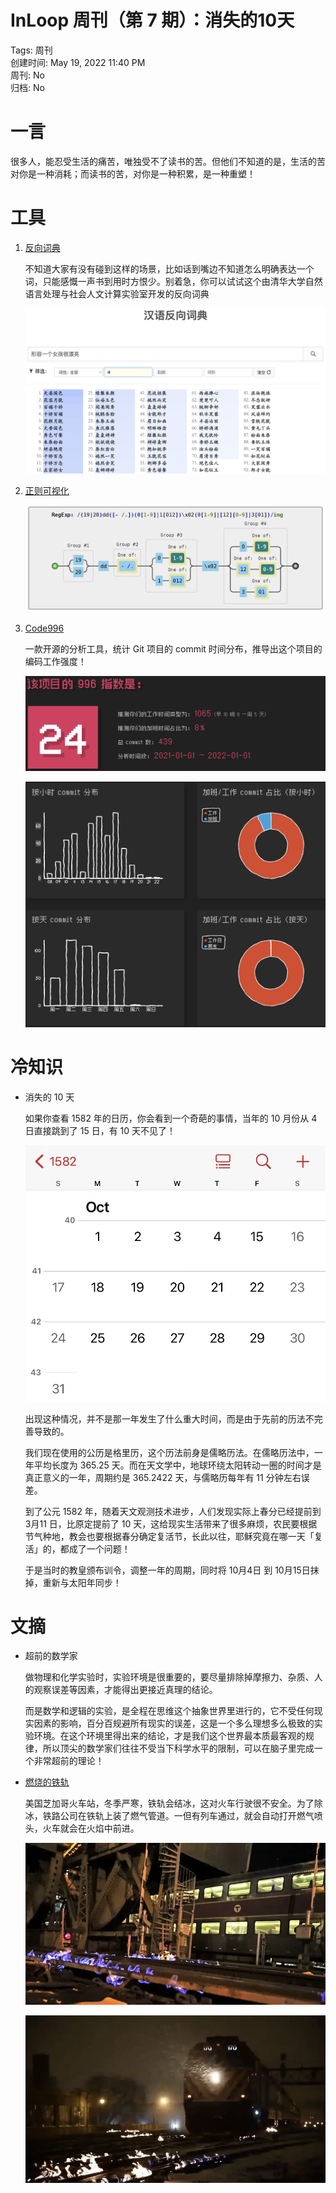 # InLoop 周刊（第 7 期）：消失的10天

Tags: 周刊  
创建时间: May 19, 2022 11:40 PM  
周刊: No  
归档: No  

# 一言

很多人，能忍受生活的痛苦，唯独受不了读书的苦。但他们不知道的是，生活的苦对你是一种消耗；而读书的苦，对你是一种积累，是一种重塑！

# 工具

1. [反向词典](https://wantwords.net/)
   
    不知道大家有没有碰到这样的场景，比如话到嘴边不知道怎么明确表达一个词，只能感慨一声书到用时方恨少。别着急，你可以试试这个由清华大学自然语言处理与社会人文计算实验室开发的反向词典
    
    ![Untitled](image/Untitled.png)
    
2. [正则可视化](https://devtoolcafe.com/tools/regex)
   
    ![Untitled](image/Untitled%201.png)
    
3. [Code996](https://github.com/hellodigua/code996)
   
    一款开源的分析工具，统计 Git 项目的 commit 时间分布，推导出这个项目的编码工作强度！
    
    ![Untitled](image/Untitled%202.png)
    
    ![Untitled](image/Untitled%203.png)
    

# 冷知识

- 消失的 10 天
  
    如果你查看 1582 年的日历，你会看到一个奇葩的事情，当年的 10 月份从 4 日直接跳到了 15 日，有 10 天不见了！
    
    ![Untitled](image/Untitled%204.png)
    
    出现这种情况，并不是那一年发生了什么重大时间，而是由于先前的历法不完善导致的。
    
    我们现在使用的公历是格里历，这个历法前身是儒略历法。在儒略历法中，一年平均长度为 365.25 天。而在天文学中，地球环绕太阳转动一圈的时间才是真正意义的一年，周期约是 365.2422 天，与儒略历每年有 11 分钟左右误差。
    
    到了公元 1582 年，随着天文观测技术进步，人们发现实际上春分已经提前到 3月11 日，比原定提前了 10 天，这给现实生活带来了很多麻烦，农民要根据节气种地，教会也要根据春分确定复活节，长此以往，耶稣究竟在哪一天「复活」的，都成了一个问题！
    
    于是当时的教皇颁布训令，调整一年的周期，同时将 10月4日 到 10月15日抹掉，重新与太阳年同步！
    

# 文摘

- 超前的数学家
  
    做物理和化学实验时，实验环境是很重要的，要尽量排除掉摩擦力、杂质、人的观察误差等因素，才能得出更接近真理的结论。
    
    而是数学和逻辑的实验，是全程在思维这个抽象世界里进行的，它不受任何现实因素的影响，百分百规避所有现实的误差，这是一个多么理想多么极致的实验环境。在这个环境里得出来的结论，才是我们这个世界最本质最客观的规律，所以顶尖的数学家们往往不受当下科学水平的限制，可以在脑子里完成一个非常超前的理论！
    
- [燃烧的铁轨](https://www.popularmechanics.com/science/a35405652/chicago-lighting-railroads-on-fire-switch-heaters-winter/)
  
    美国芝加哥火车站，冬季严寒，铁轨会结冰，这对火车行驶很不安全。为了除冰，铁路公司在铁轨上装了燃气管道。一但有列车通过，就会自动打开燃气喷头，火车就会在火焰中前进。
    
    ![Untitled](image/Untitled%205.png)
    
    ![Untitled](image/Untitled%206.png)